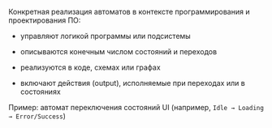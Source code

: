 Конкретная реализация автоматов в контексте программирования и проектирования ПО:

- управляют логикой программы или подсистемы
    
- описываются конечным числом состояний и переходов
    
- реализуются в коде, схемах или графах
    
- включают действия (output), исполняемые при переходах или в состояниях
    

Пример: автомат переключения состояний UI (например, `Idle → Loading → Error/Success`)